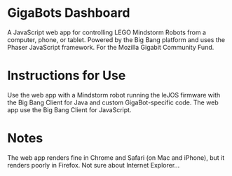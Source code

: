 GigaBots Dashboard
====================

A JavaScript web app for controlling LEGO Mindstorm Robots from a computer, phone, or tablet. Powered by the Big Bang platform and uses the Phaser JavaScript framework. For the Mozilla Gigabit Community Fund.

Instructions for Use
====================
Use the web app with a Mindstorm robot running the leJOS firmware with the Big Bang Client for Java and custom GigaBot-specific code. The web app use the Big Bang Client for JavaScript.

Notes
====================
The web app renders fine in Chrome and Safari (on Mac and iPhone), but it renders poorly in Firefox. Not sure about Internet Explorer...